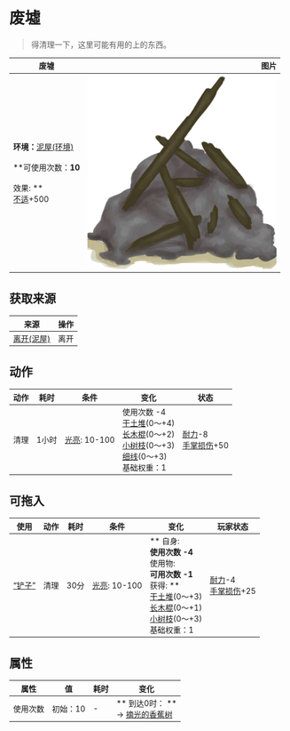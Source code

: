 # 废墟  
> 得清理一下，这里可能有用的上的东西。  
  
  废墟  |   图片   
 ----  |  ----:   
 **环境：**[泥屋(环境)](Env_MudHutRuins.md)<br><br>**可使用次数：**10<br><br>** 效果: **<br>[不适](Discomfort.md)+500  |  ![](Sprite/Debris.png)   
  
## 获取来源  
来源  |  操作  
----  |  ----  
[离开(泥屋)](MudHutExitRuins.md)  |  离开  
## 动作  
动作  |  耗时  |  条件  |  变化  |  状态  
----  |  ----  |  ----  |  ----  |  ----  
清理<br>  |  1小时  |  [光亮](Light.md): 10-100  |  使用次数  -4<br>[干土堆](DirtPile.md)(0～+4)<br>[长木棍](StickLong.md)(0～+2)<br>[小树枝](Sticks.md)(0～+3)<br>[细线](CordFiber.md)(0～+3)<br>基础权重：1<br>  |  [耐力](Stamina.md)-8<br>[手掌损伤](HandDamage.md)+50  
## 可拖入  
使用  |  动作  |  耗时  |  条件  |  变化  |  玩家状态  
----  |  ----  |  ----  |  ----  |  ----  |  ----  
[“铲子”](tag_Shovel.md)  |  清理  |  30分  |  [光亮](Light.md): 10-100  |  ** 自身: **<br>使用次数  -4<br>** 使用物: **<br>可用次数  -1<br>** 获得: **<br>[干土堆](DirtPile.md)(0～+3)<br>[长木棍](StickLong.md)(0～+1)<br>[小树枝](Sticks.md)(0～+3)<br>基础权重：1<br>  |  [耐力](Stamina.md)-4<br>[手掌损伤](HandDamage.md)+25  
## 属性   
属性  |  值  |  耗时  |  变化  
----  |  ----  |  ----  |  ----  
使用次数  |  初始：10  |  -  |  ** 到达0时： **<br>→ [摘光的香蕉树](BananaTreeCleared.md)  
